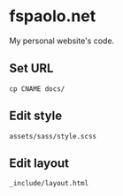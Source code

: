 # fspaolo.net

My personal website's code.

## Set URL

    cp CNAME docs/

## Edit style

    assets/sass/style.scss

## Edit layout

    _include/layout.html
